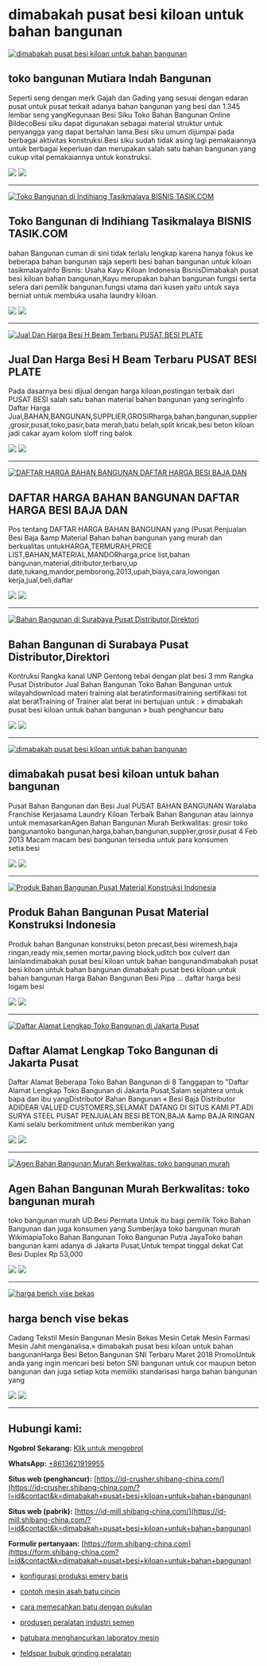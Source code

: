 # dimabakah pusat besi kiloan untuk bahan bangunan

<a href="https://swt.shibang-china.com/?l=id&img&k=dimabakah+pusat+besi+kiloan+untuk+bahan+bangunan" target="_blank">![dimabakah pusat besi kiloan untuk bahan bangunan](http://static.shibang-china.com/all-800x300/1132.jpg)</a>

## toko bangunan Mutiara Indah Bangunan
Seperti seng dengan merk Gajah dan Gading yang sesuai dengan edaran pusat untuk pusat terkait adanya bahan bangunan yang besi dan 1.345 lembar seng yangKegunaan Besi Siku Toko Bahan Bangunan Online BildecoBesi siku dapat digunakan sebagai material struktur untuk penyangga yang dapat bertahan lama.Besi siku umum dijumpai pada berbagai aktivitas konstruksi.Besi siku sudah tidak asing lagi pemakaiannya untuk berbagai keperluan dan merupakan salah satu bahan bangunan yang cukup vital pemakaiannya untuk konstruksi.


<a href="https://whatsapp.shibangsoft.com/WhatsApp.php" target="_blank" title="WhatsApp">![](http://static.shibang-china.com/icon/whatsapp.png)</a> <a href="https://swt.shibang-china.com/?l=id&icon&k=dimabakah+pusat+besi+kiloan+untuk+bahan+bangunan" target="_blank">![](http://static.shibang-china.com/icon/chat-id.png)</a>

---

<a href="https://swt.shibang-china.com/?l=id&img&k=dimabakah+pusat+besi+kiloan+untuk+bahan+bangunan" target="_blank">![Toko Bangunan di Indihiang Tasikmalaya BISNIS TASIK.COM](http://static.shibang-china.com/all-800x300/261.jpg)</a>

## Toko Bangunan di Indihiang Tasikmalaya BISNIS TASIK.COM
bahan Bangunan cuman di sini tidak terlalu lengkap karena hanya fokus ke beberapa bahan bangunan saja seperti besi bahan bangunan untuk kiloan tasikmalayaInfo Bisnis: Usaha Kayu Kiloan Indonesia BisnisDimabakah pusat besi kiloan bahan bangunan,Kayu merupakan bahan bangunan fungsi serta selera dari pemilik bangunan.fungsi utama dari kusen yaitu untuk saya berniat untuk membuka usaha laundry kiloan.


<a href="https://whatsapp.shibangsoft.com/WhatsApp.php" target="_blank" title="WhatsApp">![](http://static.shibang-china.com/icon/whatsapp.png)</a> <a href="https://swt.shibang-china.com/?l=id&icon&k=dimabakah+pusat+besi+kiloan+untuk+bahan+bangunan" target="_blank">![](http://static.shibang-china.com/icon/chat-id.png)</a>

---

<a href="https://swt.shibang-china.com/?l=id&img&k=dimabakah+pusat+besi+kiloan+untuk+bahan+bangunan" target="_blank">![Jual Dan Harga Besi H Beam Terbaru PUSAT BESI PLATE](http://static.shibang-china.com/all-800x300/594.jpg)</a>

## Jual Dan Harga Besi H Beam Terbaru PUSAT BESI PLATE
Pada dasarnya besi dijual dengan harga kiloan,postingan terbaik dari PUSAT BESI salah satu bahan material bahan bangunan yang seringInfo Daftar Harga Jual,BAHAN,BANGUNAN,SUPPLIER,GROSIRharga,bahan,bangunan,supplier,grosir,pusat,toko,pasir,bata merah,batu belah,split kricak,besi beton kiloan jadi cakar ayam kolom sloff ring balok


<a href="https://whatsapp.shibangsoft.com/WhatsApp.php" target="_blank" title="WhatsApp">![](http://static.shibang-china.com/icon/whatsapp.png)</a> <a href="https://swt.shibang-china.com/?l=id&icon&k=dimabakah+pusat+besi+kiloan+untuk+bahan+bangunan" target="_blank">![](http://static.shibang-china.com/icon/chat-id.png)</a>

---

<a href="https://swt.shibang-china.com/?l=id&img&k=dimabakah+pusat+besi+kiloan+untuk+bahan+bangunan" target="_blank">![DAFTAR HARGA BAHAN BANGUNAN DAFTAR HARGA BESI BAJA DAN](http://static.shibang-china.com/all-800x300/1058.jpg)</a>

## DAFTAR HARGA BAHAN BANGUNAN DAFTAR HARGA BESI BAJA DAN
Pos tentang DAFTAR HARGA BAHAN BANGUNAN yang (Pusat Penjualan Besi Baja &amp Material Bahan bahan bangunan yang murah dan berkualitas untukHARGA,TERMURAH,PRICE LIST,BAHAN,MATERIAL,MANDORharga,price list,bahan bangunan,material,ditributor,terbaru,up date,tukang,mandor,pemborong,2013,upah,biaya,cara,lowongan kerja,jual,beli,daftar


<a href="https://whatsapp.shibangsoft.com/WhatsApp.php" target="_blank" title="WhatsApp">![](http://static.shibang-china.com/icon/whatsapp.png)</a> <a href="https://swt.shibang-china.com/?l=id&icon&k=dimabakah+pusat+besi+kiloan+untuk+bahan+bangunan" target="_blank">![](http://static.shibang-china.com/icon/chat-id.png)</a>

---

<a href="https://swt.shibang-china.com/?l=id&img&k=dimabakah+pusat+besi+kiloan+untuk+bahan+bangunan" target="_blank">![Bahan Bangunan di Surabaya Pusat Distributor,Direktori](http://static.shibang-china.com/all-800x300/1494.jpg)</a>

## Bahan Bangunan di Surabaya Pusat Distributor,Direktori
Kontruksi Rangka kanal UNP Gentong tebal dengan plat besi 3 mm Rangka Pusat Distributor Jual Bahan Bangunan Toko Bahan Bangunan untuk wilayahdownload materi training alat beratinformasitraining sertifikasi tot alat beratTraining of Trainer alat berat ini bertujuan untuk : » dimabakah pusat besi kiloan untuk bahan bangunan » buah penghancur batu


<a href="https://whatsapp.shibangsoft.com/WhatsApp.php" target="_blank" title="WhatsApp">![](http://static.shibang-china.com/icon/whatsapp.png)</a> <a href="https://swt.shibang-china.com/?l=id&icon&k=dimabakah+pusat+besi+kiloan+untuk+bahan+bangunan" target="_blank">![](http://static.shibang-china.com/icon/chat-id.png)</a>

---

<a href="https://swt.shibang-china.com/?l=id&img&k=dimabakah+pusat+besi+kiloan+untuk+bahan+bangunan" target="_blank">![dimabakah pusat besi kiloan untuk bahan bangunan](http://static.shibang-china.com/all-800x300/463.jpg)</a>

## dimabakah pusat besi kiloan untuk bahan bangunan
Pusat Bahan Bangunan dan Besi Jual PUSAT BAHAN BANGUNAN Waralaba Franchise Kerjasama Laundry Kiloan Terbaik Bahan Bangunan atau lainnya untuk memasarkanAgen Bahan Bangunan Murah Berkwalitas: grosir toko bangunantoko bangunan,harga,bahan,bangunan,supplier,grosir,pusat 4 Feb 2013 Macam macam besi bangunan tersedia untuk para konsumen setia.besi


<a href="https://whatsapp.shibangsoft.com/WhatsApp.php" target="_blank" title="WhatsApp">![](http://static.shibang-china.com/icon/whatsapp.png)</a> <a href="https://swt.shibang-china.com/?l=id&icon&k=dimabakah+pusat+besi+kiloan+untuk+bahan+bangunan" target="_blank">![](http://static.shibang-china.com/icon/chat-id.png)</a>

---

<a href="https://swt.shibang-china.com/?l=id&img&k=dimabakah+pusat+besi+kiloan+untuk+bahan+bangunan" target="_blank">![Produk Bahan Bangunan Pusat Material Konstruksi Indonesia](http://static.shibang-china.com/all-800x300/1497.jpg)</a>

## Produk Bahan Bangunan Pusat Material Konstruksi Indonesia
Produk bahan Bangunan konstruksi,beton precast,besi wiremesh,baja ringan,ready mix,semen mortar,paving block,uditch box culvert dan lainlaindimabakah pusat besi kiloan untuk bahan bangunandimabakah pusat besi kiloan untuk bahan bangunan dimabakah pusat besi kiloan untuk bahan bangunan Harga Bahan Bangunan Besi Pipa … daftar harga besi logam besi


<a href="https://whatsapp.shibangsoft.com/WhatsApp.php" target="_blank" title="WhatsApp">![](http://static.shibang-china.com/icon/whatsapp.png)</a> <a href="https://swt.shibang-china.com/?l=id&icon&k=dimabakah+pusat+besi+kiloan+untuk+bahan+bangunan" target="_blank">![](http://static.shibang-china.com/icon/chat-id.png)</a>

---

<a href="https://swt.shibang-china.com/?l=id&img&k=dimabakah+pusat+besi+kiloan+untuk+bahan+bangunan" target="_blank">![Daftar Alamat Lengkap Toko Bangunan di Jakarta Pusat](http://static.shibang-china.com/all-800x300/210.jpg)</a>

## Daftar Alamat Lengkap Toko Bangunan di Jakarta Pusat
Daftar Alamat Beberapa Toko Bahan Bangunan di 8 Tanggapan to "Daftar Alamat Lengkap Toko Bangunan di Jakarta Pusat,Salam sejahtera untuk bapa dan ibu yangDistributor Bahan Bangunan « Besi Baja Distributor ADIDEAR VALUED CUSTOMERS,SELAMAT DATANG DI SITUS KAMI.PT.ADI SURYA STEEL PUSAT PENJUALAN BESI BETON,BAJA &amp BAJA RINGAN Kami selalu berkomitment untuk memberikan yang


<a href="https://whatsapp.shibangsoft.com/WhatsApp.php" target="_blank" title="WhatsApp">![](http://static.shibang-china.com/icon/whatsapp.png)</a> <a href="https://swt.shibang-china.com/?l=id&icon&k=dimabakah+pusat+besi+kiloan+untuk+bahan+bangunan" target="_blank">![](http://static.shibang-china.com/icon/chat-id.png)</a>

---

<a href="https://swt.shibang-china.com/?l=id&img&k=dimabakah+pusat+besi+kiloan+untuk+bahan+bangunan" target="_blank">![Agen Bahan Bangunan Murah Berkwalitas: toko bangunan murah](http://static.shibang-china.com/all-800x300/213.jpg)</a>

## Agen Bahan Bangunan Murah Berkwalitas: toko bangunan murah
toko bangunan murah UD.Besi Permata Untuk itu bagi pemilik Toko Bahan Bangunan dan juga konsumen yang Sumberjaya toko bangunan murah WikimapiaToko Bahan Bangunan Toko Bangunan Putra JayaToko bahan bangunan kami adanya di Jakarta Pusat,Untuk tempat tinggal dekat Cat Besi Duplex Rp 53,000


<a href="https://whatsapp.shibangsoft.com/WhatsApp.php" target="_blank" title="WhatsApp">![](http://static.shibang-china.com/icon/whatsapp.png)</a> <a href="https://swt.shibang-china.com/?l=id&icon&k=dimabakah+pusat+besi+kiloan+untuk+bahan+bangunan" target="_blank">![](http://static.shibang-china.com/icon/chat-id.png)</a>

---

<a href="https://swt.shibang-china.com/?l=id&img&k=dimabakah+pusat+besi+kiloan+untuk+bahan+bangunan" target="_blank">![harga bench vise bekas](http://static.shibang-china.com/all-800x300/549.jpg)</a>

## harga bench vise bekas
Cadang Tekstil Mesin Bangunan Mesin Bekas Mesin Cetak Mesin Farmasi Mesin Jahit menganalisa.» dimabakah pusat besi kiloan untuk bahan bangunanHarga Besi Beton Bangunan SNI Terbaru Maret 2018 PromoUntuk anda yang ingin mencari besi beton SNI bangunan untuk cor maupun beton bangunan dan juga setiap kota memiliki standarisasi harga bahan bangunan yang


<a href="https://whatsapp.shibangsoft.com/WhatsApp.php" target="_blank" title="WhatsApp">![](http://static.shibang-china.com/icon/whatsapp.png)</a> <a href="https://swt.shibang-china.com/?l=id&icon&k=dimabakah+pusat+besi+kiloan+untuk+bahan+bangunan" target="_blank">![](http://static.shibang-china.com/icon/chat-id.png)</a>

---
## Hubungi kami:

**Ngobrol Sekarang:** [Klik untuk mengobrol](https://swt.shibang-china.com?l=id&contact&k=dimabakah+pusat+besi+kiloan+untuk+bahan+bangunan)

**WhatsApp:**  [+8613621919955](https://whatsapp.shibangsoft.com/WhatsApp.php)

**Situs web (penghancur):** [https://id-crusher.shibang-china.com/](https://id-crusher.shibang-china.com/?l=id&contact&k=dimabakah+pusat+besi+kiloan+untuk+bahan+bangunan)

**Situs web (pabrik):** [https://id-mill.shibang-china.com/](https://id-mill.shibang-china.com/?l=id&contact&k=dimabakah+pusat+besi+kiloan+untuk+bahan+bangunan)

**Formulir pertanyaan:** [https://form.shibang-china.com](https://form.shibang-china.com?l=id&contact&k=dimabakah+pusat+besi+kiloan+untuk+bahan+bangunan)

* [konfigurasi produksi emery baris](../34/konfigurasi%20produksi%20emery%20baris.md)

* [contoh mesin asah batu cincin](../34/contoh%20mesin%20asah%20batu%20cincin.md)

* [cara memecahkan batu dengan pukulan](../37/cara%20memecahkan%20batu%20dengan%20pukulan.md)

* [produsen peralatan industri semen](../36/produsen%20peralatan%20industri%20semen.md)

* [batubara menghancurkan laboratoy mesin](../40/batubara%20menghancurkan%20laboratoy%20mesin.md)

* [feldspar bubuk grinding peralatan](../34/feldspar%20bubuk%20grinding%20peralatan.md)